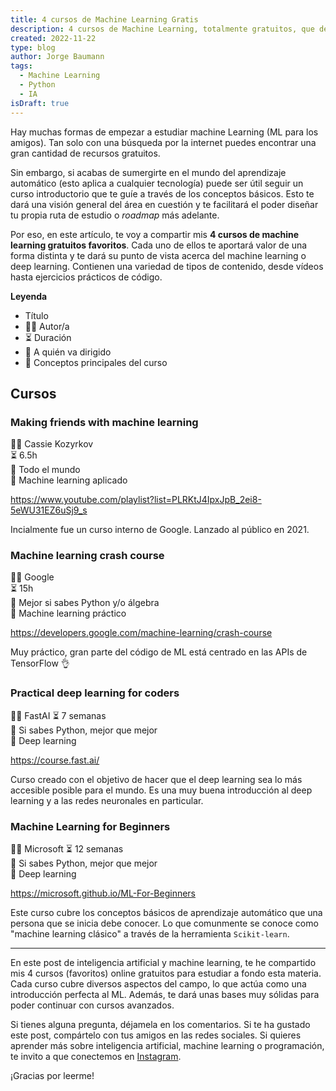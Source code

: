 ```yaml
---
title: 4 cursos de Machine Learning Gratis
description: 4 cursos de Machine Learning, totalmente gratuitos, que deberías empezar a hacer ahora mismo.
created: 2022-11-22
type: blog
author: Jorge Baumann
tags:
  - Machine Learning
  - Python
  - IA
isDraft: true
---
```


Hay muchas formas de empezar a estudiar machine Learning (ML para los amigos). Tan solo con una búsqueda por la internet puedes encontrar una gran cantidad de recursos gratuitos.

Sin embargo, si acabas de sumergirte en el mundo del aprendizaje automático (esto aplica a cualquier tecnología) puede ser útil seguir un curso introductorio que te guíe a través de los conceptos básicos. Esto te dará una visión general del área en cuestión y te facilitará el poder diseñar tu propia ruta de estudio o _roadmap_ más adelante.

Por eso, en este artículo, te voy a compartir mis **4 cursos de machine learning gratuitos favoritos**. Cada uno de ellos te aportará valor de una forma distinta y te dará su punto de vista acerca del machine learning o deep learning. Contienen una variedad de tipos de contenido, desde vídeos hasta ejercicios prácticos de código. 

**Leyenda**

- Título  
- 🧑‍🏫 Autor/a  
- ⏳ Duración  
- 🎯 A quién va dirigido  
- 📒 Conceptos principales del curso  

## Cursos

### Making friends with machine learning
🧑‍🏫 Cassie Kozyrkov  
⏳ 6.5h  
🎯 Todo el mundo  
📒 Machine learning aplicado  

 https://www.youtube.com/playlist?list=PLRKtJ4IpxJpB_2ei8-5eWU31EZ6uSj9_s

Incialmente fue un curso interno de Google. Lanzado al público en 2021.

### Machine learning crash course
🧑‍🏫 Google  
⏳ 15h  
🎯 Mejor si sabes Python y/o álgebra  
📒 Machine learning práctico  

https://developers.google.com/machine-learning/crash-course

Muy práctico, gran parte del código de ML está centrado en las APIs de TensorFlow 👌  

### Practical deep learning for coders
🧑‍🏫 FastAI 
⏳ 7 semanas  
🎯 Si sabes Python, mejor que mejor  
📒 Deep learning  

https://course.fast.ai/

Curso creado con el objetivo de hacer que el deep learning sea lo más accesible posible para el mundo. Es una muy buena introducción al deep learning y a las redes neuronales en particular.

### Machine Learning for Beginners
🧑‍🏫 Microsoft 
⏳ 12 semanas  
🎯 Si sabes Python, mejor que mejor  
📒 Deep learning  

https://microsoft.github.io/ML-For-Beginners

Este curso cubre los conceptos básicos de aprendizaje automático que una persona que se inicia debe conocer. Lo que comunmente se conoce como "machine learning clásico" a través de la herramienta `Scikit-learn`.

--- 

En este post de inteligencia artificial y machine learning, te he compartido mis 4 cursos (favoritos) online gratuitos para estudiar a fondo esta materia. Cada curso cubre diversos aspectos del campo, lo que actúa como una introducción perfecta al ML. Además, te dará unas bases muy sólidas para poder continuar con cursos avanzados.

Si tienes alguna pregunta, déjamela en los comentarios. Si te ha gustado este post, compártelo con tus amigos en las redes sociales. Si quieres aprender más sobre inteligencia artificial, machine learning o programación, te invito a que conectemos en [Instagram](https://www.instagram.com/baumannzone/).

¡Gracias por leerme!
